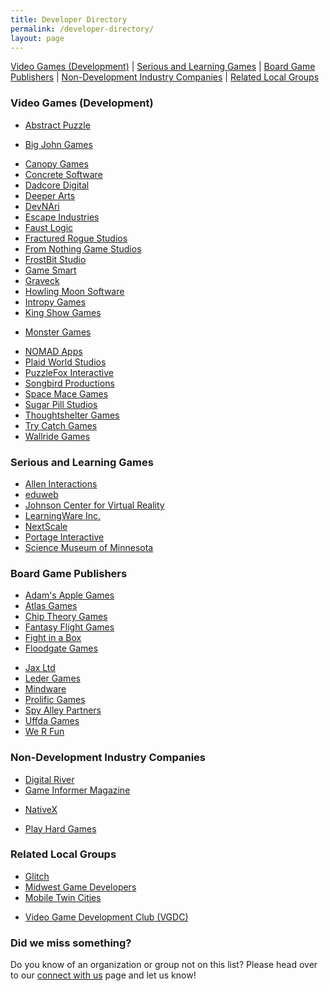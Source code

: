 ```yaml
---
title: Developer Directory
permalink: /developer-directory/
layout: page
---
```



<a href="#video_game_dev">Video Games (Development)</a> |
<a href="#Serious_and_Learning_Games">Serious and Learning Games</a> |
<a href="#BoardGamePublishers">Board Game Publishers</a> |
<a href="#NonDevelopment_Industry_Companies">Non-Development Industry Companies</a> |
<a href="#Related_Local_Groups">Related Local Groups</a>

<a name="video_game_dev"></a>

### <span class="mw-headline">Video Games (Development)</span>

* [Abstract Puzzle](http://abstractpuzzle.com/)
<!-- appears abandoned: 12/30/19 * [Battery Powered Games](http://www.batterypoweredgames.com/) -->
* [Big John Games](http://bigjohngames.com)
<!-- appears abandoned: 12/30/19 * [Black Love Interactive](http://www.blackloveinteractive.com/) -->
* [Canopy Games](http://www.canopygames.com/)
* [Concrete Software](http://www.concretesoftware.com/)
* [Dadcore Digital](https://dadcore.itch.io/)
* [Deeper Arts](http://www.deeperarts.com/)
* [DevNAri](http://devnari.com/)
* [Escape Industries](http://www.escapeindustries.net/)
* [Faust Logic](http://www.faustlogic.com/)
* [Fractured Rogue Studios](https://fracturedroguestudios.com/)
* [From Nothing Game Studios](http://fromnothinggamestudios.com/)
* [FrostBit Studio](http://www.frostbitstudio.com/)
* [Game Smart](http://gamesmart.com/)
* [Graveck](http://www.graveck.com/)
* [Howling Moon Software](http://howlingmoonsoftware.com/)
* [Intropy Games](http://www.intropygames.com/)
* [King Show Games](http://www.ksg.com/)
<!-- Appears to forward to a flooring store in Tampa  xD : 12/30/19 * * [Last Straw Productions](http://www.last-straw-games.com/) -->
* [Monster Games](http://www.mgiracing.com/)
<!-- does not resolve: 12/30/19 * * [MurWare](http://murware.com/) -->
<!-- does not resolve: 12/30/19 * * [Naming is Hard](http://namingishard.com/) -->
* [NOMAD Apps](http://nomadapps.com)
* [Plaid World Studios](http://www.plaidworld.com/)
* [PuzzleFox Interactive](http://puzzlefox.co)
* [Songbird Productions](http://www.songbird-productions.com/)
* [Space Mace Games](https://spacemacegames.com/)
* [Sugar Pill Studios](http://www.sugarpillstudios.com/)
* [Thoughtshelter Games](http://www.thoughtshelter.com)
* [Try Catch Games](http://trycatchgames.com/)
* [Wallride Games](https://www.wallridegames.com/)
<!-- looks abandoned: 12/30/19 * * [Wounded Badger Interactive](  ) -->


<a name="Serious_and_Learning_Games"></a>

### <span class="mw-headline">Serious and Learning Games</span>

* [Allen Interactions](http://www.alleni.com/)
* [eduweb](http://www.eduweb.com/)
* [Johnson Center for Virtual Reality](http://www.jcvr.org/)
* [LearningWare Inc.](http://www.learningware.com/)
* [NextScale](http://www.nextscale.com/)
* [Portage Interactive](http://www.portageinteractive.com/)
* [Science Museum of Minnesota](http://www.smm.org/)


<a name="BoardGamePublishers"></a>

### <span class="mw-headline">Board Game Publishers</span>

* [Adam's Apple Games](http://adamsapplegames.com/)
* [Atlas Games](http://www.atlas-games.com/)
* [Chip Theory Games](https://chiptheorygames.com/)
* [Fantasy Flight Games](http://www.fantasyflightgames.com/)
* [Fight in a Box](https://www.fightinabox.com/)
* [Floodgate Games](http://floodgategames.com/)
<!-- forbidden: 12/30/19 * [Hilari and Ludi](http://www.hilariaandludi.com/) -->
* [Jax Ltd](http://www.jaxgames.com/)
* [Leder Games](http://ledergames.com/)
* [Mindware](http://www.mindware.com/)
* [Prolific Games](https://www.prolificgames.net/)
* [Spy Alley Partners](http://www.spyalley.com/)
* [Uffda Games](https://www.uffdagames.com/)
* [We R Fun](http://www.werfungames.com/)


<a name="NonDevelopment_Industry_Companies"></a>

### <span class="mw-headline">Non-Development Industry Companies</span>

<!-- does not resolve: 12/30/19 * [Activision Value] http://www.activisionvalue.com/) -->
* [Digital River](http://www.digitalriver.com/)
* [Game Informer Magazine](http://www.gameinformer.com/)
<!-- This site is temporarily unavailable: 12/30/19 * [Moondance Games](http://www.moondancegames.com/) -->
* [NativeX](http://nativex.com/)
<!-- does not resolve: 12/30/19 * [Navarre Corporation](http://www.navarre.com/) -->
* [Play Hard Games](https://playhardgames.net/)


<a id="Related_Local_Groups" name="Related_Local_Groups"></a>

### <span class="mw-headline">Related Local Groups</span>

* [Glitch](http://glitch.mn/)
* [Midwest Game Developers](https://www.facebook.com/groups/855551914504191/)
* [Mobile Twin Cities](http://mobiletwincities.com/)
<!-- forbidden: 12/30/19 * [MN.swf](http://www.mnswf.com/) -->
<!-- forwards to some odd chinese site: 12/30/19 * [MN Autodesk 3DS Max Users Group](http://www.mnmug.com/) -->
<!-- "content not available": 12/30/19 * [MN Maya Users Group](https://www.facebook.com/groups/891712657525832/) -->
<!-- under construction: 12/30/19 * [Mobilize.mn](http://www.mobilize.mn/) -->
* [Video Game Development Club (VGDC)](http://vgdc.umn.edu/)


### <span class="mw-headline">Did we miss something?</span>


Do you know of an organization or group not on this list? Please head over to our <a href="/connect/">connect with us</a> page and let us know!
